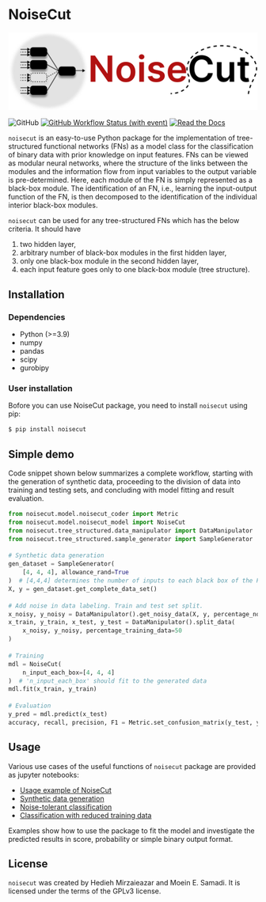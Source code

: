 # NoiseCut

<p align="center">
  <img src="https://raw.githubusercontent.com/JRC-COMBINE/NoiseCut/main/docs/artwork/NoiseCut_logo.jpg" width="800" />
</p>

![GitHub](https://img.shields.io/github/license/JRC-COMBINE/NoiseCut)
[![GitHub Workflow Status (with event)](https://img.shields.io/github/actions/workflow/status/JRC-COMBINE/NoiseCut/build-test.yml?event=push&label=CI&link=https%3A%2F%2Fgithub.com%2FJRC-COMBINE%2FNoiseCut%2Factions)](https://github.com/JRC-COMBINE/NoiseCut/actions)
[![Read the Docs](https://img.shields.io/readthedocs/noisecut)](https://noisecut.readthedocs.io/en/latest/)


`noisecut` is an easy-to-use Python package for the implementation of
tree-structured functional networks (FNs) as a model class for the
classification of binary data with prior knowledge on input features.
FNs can be viewed as modular neural networks, where the structure of
the links between the modules and the information flow from input variables
to the output variable is pre-determined. Here, each module of the FN is
simply represented as a black-box module. The identification of an FN, i.e.,
learning the input-output function of the FN, is then decomposed to the
identification of the individual interior black-box modules.

`noisecut` can be used for any tree-structured FNs which has the below
criteria. It should have
1. two hidden layer,
2. arbitrary number of black-box modules in the first hidden layer,
3. only one black-box module in the second hidden layer,
4. each input feature goes only to one black-box module (tree structure).

## Installation

### Dependencies

- Python (>=3.9)
- numpy
- pandas
- scipy
- gurobipy

### User installation

Bofore you can use NoiseCut package, you need to install `noisecut` using pip:

```bash
$ pip install noisecut
```

## Simple demo

Code snippet shown below summarizes a complete workflow, starting with
the generation of synthetic data, proceeding to the division of data into
training and testing sets, and concluding with model fitting and result
evaluation.

```python
from noisecut.model.noisecut_coder import Metric
from noisecut.model.noisecut_model import NoiseCut
from noisecut.tree_structured.data_manipulator import DataManipulator
from noisecut.tree_structured.sample_generator import SampleGenerator

# Synthetic data generation
gen_dataset = SampleGenerator(
    [4, 4, 4], allowance_rand=True
)  # [4,4,4] determines the number of inputs to each black box of the FN model
X, y = gen_dataset.get_complete_data_set()

# Add noise in data labeling. Train and test set split.
x_noisy, y_noisy = DataManipulator().get_noisy_data(X, y, percentage_noise=10)
x_train, y_train, x_test, y_test = DataManipulator().split_data(
    x_noisy, y_noisy, percentage_training_data=50
)

# Training
mdl = NoiseCut(
    n_input_each_box=[4, 4, 4]
)  # 'n_input_each_box' should fit to the generated data
mdl.fit(x_train, y_train)

# Evaluation
y_pred = mdl.predict(x_test)
accuracy, recall, precision, F1 = Metric.set_confusion_matrix(y_test, y_pred)
```

## Usage

Various use cases of the useful functions of `noisecut` package are provided
as jupyter notebooks:

- [Usage example of NoiseCut](https://github.com/JRC-COMBINE/NoiseCut/blob/main/docs/notebooks/Usage_example_of_NoiseCut.ipynb)
- [Synthetic data generation](https://github.com/JRC-COMBINE/NoiseCut/blob/main/docs/notebooks/Generation_of_synthetic_data.ipynb)
- [Noise-tolerant classification](https://github.com/JRC-COMBINE/NoiseCut/blob/main/docs/notebooks/Noise-tolerant_classification.ipynb)
- [Classification with reduced training data](https://github.com/JRC-COMBINE/NoiseCut/blob/main/docs/notebooks/Classification_with_reduced_training_data.ipynb)

Examples show how to use the package to fit the model and investigate
the predicted results in score, probability or simple binary output format.

## License

`noisecut` was created by Hedieh Mirzaieazar and Moein E. Samadi. It is
licensed under the terms of the GPLv3 license.
